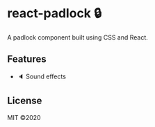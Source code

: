 # react-padlock 🔒

A padlock component built using CSS and React.

## Features

- 🔈 Sound effects

## License

MIT &copy;2020
